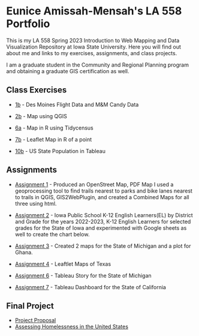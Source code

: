 # Eunice Amissah-Mensah's LA 558 Portfolio
This is my LA 558 Spring 2023 Introduction to Web Mapping and Data Visualization Repository at Iowa State University. Here you will find out about me and links to my exercises, assignments, and class projects.

I am a graduate student in the Community and Regional Planning program and obtaining a graduate GIS certification as well.

## Class Exercises
- [1b](ex1b.md) - Des Moines Flight Data and M&M Candy Data

- [2b](Exercises/2b/map2bex_2.md) - Map using QGIS

- [6a](RWorkingDirectory/Exercise6a.R) - Map in R using Tidycensus

- [7b](RWorkingDirectory/ex7.html) - Leaflet Map in R of a point

- [10b](https://arabanyarkoa.github.io/LA558_Eunice_Amissah/Exercises/10b/10b_exercise.html) - US State Population in Tableau


## Assignments

- [Assignment 1](Assignments/Assign1.md) - Produced an OpenStreet Map, PDF Map I used a geoprocessing tool to find trails nearest to parks and bike lanes nearest to trails in QGIS, GIS2WebPlugin, and created a Combined Maps for all three using html.

- [Assignment 2](Assignment2/Assign2.md) - Iowa Public School K-12 English Learners(EL) by District and Grade for the years 2022-2023, K-12 English Learners for selected grades for the State of Iowa and experimented with Google sheets as well to create the chart below.

- [Assignment 3](Assignment3/Assign3.md) - Created 2 maps for the State of Michigan and a plot for Ghana.

- [Assignment 4](https://arabanyarkoa.github.io/LA558_Eunice_Amissah/Assignment4/Assign4All.html) - Leaftlet Maps of Texas

- [Assignment 6](https://arabanyarkoa.github.io/LA558_Eunice_Amissah/Assignment6/Assign6.html) - Tableau Story for the State of Michigan

- [Assignment 7](https://arabanyarkoa.github.io/LA558_Eunice_Amissah/Assignment7/Assign7.html) - Tableau Dashboard for the State of California

## Final Project
- [Project Proposal](FinalProject558/ProjectProposal.md)
- [Assessing Homelessness in the United States](https://public.tableau.com/views/US_Homelessness_2007_2020/Story1?:language=en-US&publish=yes&:display_count=n&:origin=viz_share_link)

